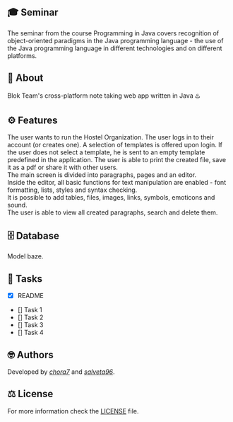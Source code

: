 ## 🎓 Seminar

The seminar from the course Programming in Java covers recognition of object-oriented 
paradigms in the Java programming language - the use of the Java programming language 
in different technologies and on different platforms.

## 📝 About

Blok Team's cross-platform note taking web app written in Java  ♨️

## ⚙️ Features

The user wants to run the Hostel Organization. The user logs in to their account 
(or creates one). A selection of templates is offered upon login. If 
the user does not select a template, he is sent to an empty template predefined
in the application. The user is able to print the created file, save it as a
pdf or share it with other users.  
The main screen is divided into paragraphs, pages and an editor.  
Inside the editor, all basic functions for text manipulation are enabled -
font formatting, lists, styles and syntax checking.  
It is possible to add tables, files, images, links, symbols, emoticons and sound.  
The user is able to view all created paragraphs, search and delete them.

## 🗄️ Database

Model baze.

## 📌 Tasks

- [x] README
- [] Task 1  
- [] Task 2  
- [] Task 3  
- [] Task 4  

## 🤓 Authors

Developed by [*chora7*](https://github.com/chora7) and [*salveta96*](https://github.com/salveta96).

## ⚖️ License

For more information check the [LICENSE](LICENSE) file.
